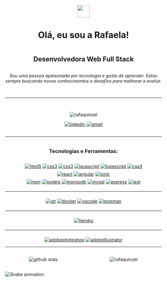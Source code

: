 <div align="center">
<img src="https://images.emojiterra.com/google/noto-emoji/animated/1f44b.webp" width="40" height="40"/>
<h1> Olá, eu sou a Rafaela!</h1>
</div>

<div align="center" style="display: grid; gap: 1em;">
<h2>Desenvolvedora Web Full Stack</h2>
<em>Sou uma pessoa apaixonada por tecnologia e gosto de aprender. Estou sempre buscando novos conhecimentos e desafios para melhorar e evoluir.</em>
<br>
</div>
<hr>
<br>

<div align="center">
<p> <img src="https://komarev.com/ghpvc/?username=rafaela-quinzel&label=Profile%20views&color=0e75b6&style=flat" alt="rafaquinzel"/></p>
<a href="https://www.linkedin.com/in/rafaela-quinzel-008799132/" target="_blank"><img src="https://img.shields.io/badge/LinkedIn-blue.svg?style=for-the-badge&logo=LinkedIn&labelColor=ffffff&logoColor=blue" alt="linkedin"></a>
<a href="mailto:rafaelaquinzel@gmail.com" target="_blank"><img src="https://img.shields.io/badge/GMAIL-F05032.svg?style=for-the-badge&logo=gmail&logoColor=F05032&labelColor=ffffff" alt="gmail"></a>
</div>
<br/>

---

<div align="center" style="display: grid; gap: .5rem;">
<h3 style="margin: 22px 0;">Tecnologias e Ferramentas:</h3>


<div style="grid-template-columns: repeat(auto-fill, minmax(100px, 1fr));">
<a href="https://www.w3.org/html/" target="_blank"> <img src="https://img.shields.io/badge/html5-E34F26.svg?style=for-the-badge&logo=html5&labelColor=ffffff" alt="html5"/></a> 
<a href="https://www.w3schools.com/css/" target="_blank"> <img src="https://img.shields.io/badge/CSS3-1572B6?style=for-the-badge&logo=css3&labelColor=ffffff&logoColor=1572B6" alt="css3"/></a>
<a href="https://sass-lang.com/documentation/" target="_blank"> <img src="https://img.shields.io/badge/sass-CC6699.svg?style=for-the-badge&logo=sass&labelColor=ffffff&logoColor=CC6699" alt="css3"/></a>
<a href="https://developer.mozilla.org/en-US/docs/Web/JavaScript"><img src="https://img.shields.io/badge/JS-F7DF1E.svg?style=for-the-badge&logo=javascript&labelColor=ffffff&logoColor=F7DF1E" alt="javascript"></a>
<a href="https://www.typescriptlang.org/"><img src="https://img.shields.io/badge/typescript-3178C6.svg?style=for-the-badge&logo=typescript&labelColor=ffffff&logoColor=3178C6" alt="typescript"></a>
<a href="https://v2.tailwindcss.com/docs" target="_blank"> <img src="https://img.shields.io/badge/tailwindcss-06B6D4.svg?style=for-the-badge&logo=tailwindcss&labelColor=ffffff&logoColor=06B6D4" alt="css3"/></a>
</div>

<div align="center" style="grid-template-columns: repeat(auto-fill, minmax(100px, 1fr));">
<a href="https://reactjs.org/"><img src="https://img.shields.io/badge/react-61DAFB.svg?style=for-the-badge&logo=react&labelColor=ffffff&logoColor=61DAFB" alt="react"></a>
<a href="https://angular.io/docs/"><img src="https://img.shields.io/badge/angular-DD0031.svg?style=for-the-badge&logo=angular&labelColor=ffffff&logoColor=DD0031" alt="angular"></a>
<a href="https://ionic.io/docs/"><img src="https://img.shields.io/badge/ionic-3880FF.svg?style=for-the-badge&logo=ionic&labelColor=ffffff&logoColor=3880FF" alt="ionic"></a>
</div>

<div align="center" style="grid-template-columns: repeat(auto-fill, minmax(100px, 1fr));">
<a href="https://www.npmjs.com/package/npm-docs" target="_blank"><img src="https://img.shields.io/badge/-npm-CB3837?style=for-the-badge&logo=npm&labelColor=ffffff&logoColor=CB3837" alt="npm"/></a>
<a href="https://nodejs.org" target="_blank"><img src="https://img.shields.io/badge/-Node.js-3C873A?style=for-the-badge&logo=Node.js&labelColor=ffffff&logoColor=3C873A" alt="nodejs"/></a>
<a href="https://www.mongodb.com/docs/" target="_blank"> <img src="https://img.shields.io/badge/MONGODB-47A248.svg?style=for-the-badge&logo=mongodb&labelColor=ffffff&logoColor=47A248" alt="mongodb"/></a>
<a href="https://www.mysql.com/" target="_blank"><img src="https://img.shields.io/badge/mysql-4479A1.svg?style=for-the-badge&logo=mysql&labelColor=ffffff&logoColor=4479A1" alt="mysql"></a>
<a href="https://expressjs.com" target="_blank"><img src="https://img.shields.io/badge/express-000000.svg?style=for-the-badge&logo=express&labelColor=ffffff&logoColor=000000" alt="express"></a>
<a href="https://jestjs.io" target="_blank"> <img src="https://img.shields.io/badge/jest-C21325.svg?style=for-the-badge&logo=jest&labelColor=ffffff&logoColor=C21325" alt="jest"/>
</div>

---

<div align="center" style="grid-template-columns: repeat(auto-fill, minmax(100px, 1fr));">
<a href="https://git-scm.com/" target="_blank"><img src="https://img.shields.io/badge/git-F05032?style=for-the-badge&logo=git&labelColor=ffffff&logoColor=F05032" alt="git"/></a>
<a href="https://docs.docker.com/" target="_blank"><img src="https://img.shields.io/badge/docker-2496ED?style=for-the-badge&logo=docker&labelColor=ffffff&logoColor=2496ED" alt="docker"/></a>
<a href="https://code.visualstudio.com/" target="_blank"> <img src="https://img.shields.io/badge/vscode-blue.svg?style=for-the-badge&logo=visual-studio-code&labelColor=ffffff&logoColor=blue" alt="vscode"/></a>
<a href="https://postman.com" target="_blank"> <img src="https://img.shields.io/badge/postman-FF6C37.svg?style=for-the-badge&logo=postman&labelColor=ffffff&logoColor=FF6C37" alt="postman"/></a>
</div>

---

<div align="center" style="grid-template-columns: repeat(auto-fill, minmax(100px, 1fr));">
<a href="https://heroku.com" target="_blank"><img src="https://img.shields.io/badge/heroku-430098?style=for-the-badge&logo=heroku&labelColor=ffffff&logoColor=430098" alt="heroku"/></a>
</div>

---


<div align="center" style="grid-template-columns: repeat(auto-fill, minmax(100px, 1fr));">
<a href="https://www.photoshop.com/en" target="_blank"><img src="https://img.shields.io/badge/adobephotoshop-31A8FF?style=for-the-badge&logo=adobephotoshop&labelColor=ffffff" alt="adobephotoshop"/></a>
<a href="https://www.adobe.com/br/products/illustrator.html" target="_blank"><img src="https://img.shields.io/badge/adobeillustrator-FF9A00?style=for-the-badge&logo=adobeillustrator&labelColor=ffffff" alt="adobeillustrator"/></a>
</div>
</div>

---

<br />

<div align="center" style="display: grid; grid-template-columns: repeat(auto-fit, minmax(150px, 1fr)); gap: .8rem; justify-items: center; align-items: center;">
<img src="https://github-readme-stats.vercel.app/api?username=rafaela-quinzel&show_icons=true&theme=darcula" alt="github stats"/>
<img src="https://github-readme-stats-eight-theta.vercel.app/api/top-langs/?username=rafaela-quinzel&layout=compact&langs_count=8&theme=darcula" alt="rafaquinzel"/>
</div>
<br />

![Snake animation](https://github.com/Rafaela-Quinzel/Rafaela-Quinzel)


